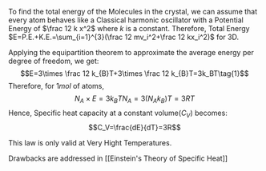 
To find the total energy of the Molecules in the crystal, we can assume that every atom behaves like a Classical harmonic oscillator with a Potential Energy of $\frac 12 k x^2$ where $k$ is a constant. 
Therefore, Total Energy $E=P.E.+K.E.=\sum_{i=1}^{3}(\frac 12 mv_i^2+\frac 12 kx_i^2)$ for 3D.

Applying the equipartition theorem to approximate the average energy per degree of freedom, we get:$$E=3\times \frac 12 k_{B}T+3\times \frac 12 k_{B}T=3k_BT\tag{1}$$
Therefore, for $1mol$ of atoms, $$N_A\times E=3k_{B}TN_A=3(N_Ak_B)T=3RT\tag{2}$$
Hence, Specific heat capacity at a constant volume($C_V$) becomes:$$C_V=\frac{dE}{dT}=3R$$

This law is only valid at Very Hight Temperatures. 

Drawbacks are addressed in [[Einstein's Theory of Specific Heat]]